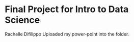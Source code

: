 # Final Project for Intro to Data Science

Rachelle Difilippo
Uploaded my power-point into the folder.
